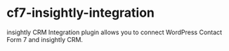 # cf7-insightly-integration
insightly CRM Integration plugin allows you to connect WordPress Contact Form 7 and insightly CRM.
